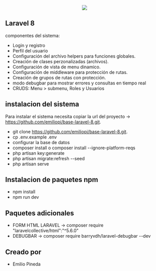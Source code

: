 <p align="center"><img src="https://laravel.com/assets/img/components/logo-laravel.svg"></p>


## Laravel 8

componentes del sistema:

- Login y registro
- Perfil del usuario
- Configuración del archivo helpers para funciones globales.
- Creación de clases perzonalizadas (archivos).
- Configuración de vista de menu dinamico.
- Configuración de middleware para protección de rutas.
- Creación de grupos de rutas con protección.
- modo debugbar para mostrar errores y consultas en tiempo real
- CRUDS: Menu > submenu, Roles y Usuarios

## instalacion del sistema

Para instalar el sistema necesita copiar la url del proyecto -> https://github.com/emiliopi/base-laravel-8.git.

- git clone https://github.com/emiliopi/base-laravel-8.git.
- cp .env.example .env
- configurar la base de datos
- composer install o composer install --ignore-platform-reqs
- php artisan key:generate
- php artisan migrate:refresh --seed
- php artisan serve

## Instalacion de paquetes npm
- npm install
- npm run dev

## Paquetes adicionales 

- FORM HTML LARAVEL -> composer require "laravelcollective/html":"^5.6.0"
- DEBUGBAR -> composer require barryvdh/laravel-debugbar --dev

## Creado por

- Emilio Pineda
